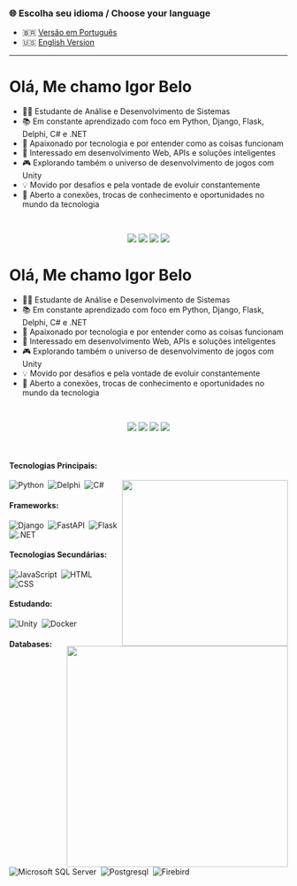 ### 🌐 Escolha seu idioma / Choose your language

- 🇧🇷 [Versão em Português](README.pt-br.md)
- 🇺🇸 [English Version](README.en.md)

---

# Olá, Me chamo Igor Belo

- 👨‍💻 Estudante de Análise e Desenvolvimento de Sistemas
- 📚 Em constante aprendizado com foco em Python, Django, Flask, Delphi, C# e .NET
- 🧠 Apaixonado por tecnologia e por entender como as coisas funcionam
- 🚀 Interessado em desenvolvimento Web, APIs e soluções inteligentes
- 🎮 Explorando também o universo de desenvolvimento de jogos com Unity
- 💡 Movido por desafios e pela vontade de evoluir constantemente
- 🤝 Aberto a conexões, trocas de conhecimento e oportunidades no mundo da tecnologia

&nbsp;&nbsp;&nbsp;

<div align="center"> 
  <a href="https://www.linkedin.com/in/igor-belo/" target="_blank"><img src="https://img.shields.io/badge/LinkedIn-0077B5?style=for-the-badge&logo=linkedin&logoColor=white"  target="_blank"></a> 
  <a href="https://www.instagram.com/igor_belo.py/" target="_blank"><img src="https://img.shields.io/badge/Instagram-E4405F?style=for-the-badge&logo=instagram&logoColor=white"></a>
  <a href="mailto:igorbello170@gmail.com"> <img src="https://img.shields.io/badge/-Gmail-%23333?style=for-the-badge&logo=gmail&logoColor=white" target="_blank"></a>
  <a href="https://leetcode.com/u/VCnus6rVTl/"> <img src="https://img.shields.io/badge/LeetCode-FF5722?style=for-the-badge&logo=leetcode&logoColor=white" target="_blank"></a>
</div>

# Olá, Me chamo Igor Belo

- 👨‍💻 Estudante de Análise e Desenvolvimento de Sistemas
- 📚 Em constante aprendizado com foco em Python, Django, Flask, Delphi, C# e .NET
- 🧠 Apaixonado por tecnologia e por entender como as coisas funcionam
- 🚀 Interessado em desenvolvimento Web, APIs e soluções inteligentes
- 🎮 Explorando também o universo de desenvolvimento de jogos com Unity
- 💡 Movido por desafios e pela vontade de evoluir constantemente
- 🤝 Aberto a conexões, trocas de conhecimento e oportunidades no mundo da tecnologia

&nbsp;&nbsp;&nbsp;

<div align="center"> 
  <a href="https://www.linkedin.com/in/igor-belo/" target="_blank"><img src="https://img.shields.io/badge/LinkedIn-0077B5?style=for-the-badge&logo=linkedin&logoColor=white"  target="_blank"></a> 
  <a href="https://www.instagram.com/igor_belo.py/" target="_blank"><img src="https://img.shields.io/badge/Instagram-E4405F?style=for-the-badge&logo=instagram&logoColor=white"></a>
  <a href="mailto:igorbello170@gmail.com"> <img src="https://img.shields.io/badge/-Gmail-%23333?style=for-the-badge&logo=gmail&logoColor=white" target="_blank"></a>
  <a href="https://leetcode.com/u/VCnus6rVTl/"> <img src="https://img.shields.io/badge/LeetCode-FF5722?style=for-the-badge&logo=leetcode&logoColor=white" target="_blank"></a>
</div>


&nbsp;&nbsp;&nbsp;




#### Tecnologias Principais:
<img src="https://github-readme-stats.vercel.app/api/top-langs/?username=igor-belo&layout=compact&hide_border=true&title_color=0396c7&text_color=0396c7&bg_color=0d1117" min-width="300px" max-width="300px" width="300px" align="right" />

![Python](https://img.shields.io/badge/Python-306998?style=for-the-badge&logo=python&logoColor=FFE873)&nbsp;
![Delphi](https://img.shields.io/badge/Delphi-CC342D?style=for-the-badge&logo=delphi&logoColor=white)&nbsp;
![C#](https://img.shields.io/badge/C%23-239120?style=for-the-badge&logo=c-sharp&logoColor=white)&nbsp;


#### Frameworks:
![Django](https://img.shields.io/badge/Django-092E20?style=for-the-badge&logo=django&logoColor=green)&nbsp;
![FastAPI](https://img.shields.io/badge/fastapi-109989?style=for-the-badge&logo=FASTAPI&logoColor=white)&nbsp;
![Flask](https://img.shields.io/badge/Flask-000000?style=for-the-badge&logo=flask&logoColor=white)&nbsp;
![.NET](https://img.shields.io/badge/.NET-5C2D91?style=for-the-badge&logo=.net&logoColor=white)&nbsp;



#### Tecnologias Secundárias:


![JavaScript](https://img.shields.io/badge/JavaScript-323330?style=for-the-badge&logo=javascript&logoColor=F7DF1E)&nbsp;
![HTML](https://img.shields.io/badge/HTML5-E34F26?style=for-the-badge&logo=html5&logoColor=white)&nbsp;
![CSS](https://img.shields.io/badge/CSS3-1572B6?style=for-the-badge&logo=css3&logoColor=white)&nbsp;

<img src="https://github-readme-stats.vercel.app/api?username=igor-belo&show_icons=true&layout=transparent&hide_border=true&title_color=016ca5&text_color=0396c7&bg_color=0d1117&locale=pt-br" min-width="400px" max-width="400px" width="400px" align="right" />

#### Estudando:

![Unity](https://img.shields.io/badge/unity-black?style=for-the-badge&logo=unity&logoColor=white)&nbsp;
![Docker](https://img.shields.io/badge/Docker-2CA5E0?style=for-the-badge&logo=docker&logoColor=white)&nbsp;

#### Databases:
![Microsoft SQL Server](https://img.shields.io/badge/Microsoft%20SQL%20Server-CC2927?style=for-the-badge&logo=microsoft%20sql%20server&logoColor=white)&nbsp;
![Postgresql](https://img.shields.io/badge/PostgreSQL-316192?style=for-the-badge&logo=postgresql&logoColor=white)&nbsp;
![Firebird](https://img.shields.io/badge/Firebird-FF681D?style=for-the-badge&logo=Firebird&logoColor=white)&nbsp;

&nbsp;&nbsp;&nbsp;






